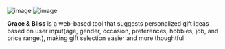 ![image](https://github.com/user-attachments/assets/ade7faf7-dcc8-427d-b75a-9e74e8186465)
![image](https://github.com/user-attachments/assets/99e7871e-2ddf-452e-9c79-1c99688501b3)

**Grace & Bliss** is a web-based tool that suggests personalized gift ideas based on user input(age, 
gender, occasion, preferences, hobbies, job, and price range.), making gift selection easier and 
more thoughtful 
